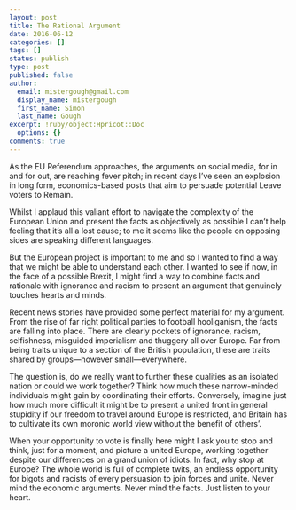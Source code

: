 ```yaml
---
layout: post
title: The Rational Argument
date: 2016-06-12
categories: []
tags: []
status: publish
type: post
published: false
author:
  email: mistergough@gmail.com
  display_name: mistergough
  first_name: Simon
  last_name: Gough
excerpt: !ruby/object:Hpricot::Doc
  options: {}
comments: true
---
```

As the EU Referendum approaches, the arguments on social media, for in and for out, are reaching fever pitch; in recent days I’ve seen an explosion in long form, economics-based posts that aim to persuade potential Leave voters to Remain.

Whilst I applaud this valiant effort to navigate the complexity of the European Union and present the facts as objectively as possible I can’t help feeling that it’s all a lost cause; to me it seems like the people on opposing sides are speaking different languages.

But the European project is important to me and so I wanted to find a way that we might be able to understand each other. I wanted to see if now, in the face of a possible Brexit, I might  find a way to combine facts and rationale with ignorance and racism to present an argument that genuinely touches hearts and minds.

Recent news stories have provided some perfect material for my argument. From the rise of far right political parties to football hooliganism, the facts are falling into place. There are clearly pockets of ignorance, racism, selfishness, misguided imperialism and thuggery all over Europe. Far from being traits unique to a section of the British population, these are traits shared by groups—however small—everywhere.

The question is, do we really want to further these qualities as an isolated nation or could we work together? Think how much these narrow-minded individuals might gain by coordinating their efforts. Conversely, imagine just how much more difficult it might be to present a united front in general stupidity if our freedom to travel around Europe is restricted, and Britain has to cultivate its own moronic world view without the benefit of others’.

When your opportunity to vote is finally here might I ask you to stop and think, just for a moment, and picture a united Europe, working together despite our differences on a grand union of idiots. In fact, why stop at Europe? The whole world is full of complete twits, an endless opportunity for bigots and racists of every persuasion to join forces and unite. Never mind the economic arguments. Never mind the facts. Just listen to your heart.